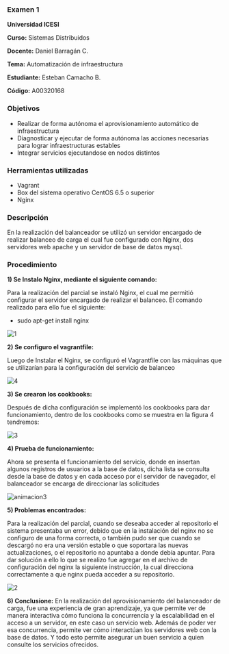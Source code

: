 ### Examen 1

**Universidad ICESI**  

**Curso:** Sistemas Distribuidos  

**Docente:** Daniel Barragán C.  

**Tema:** Automatización de infraestructura  

**Estudiante:** Esteban Camacho B.

**Código:** A00320168

### Objetivos
* Realizar de forma autónoma el aprovisionamiento automático de infraestructura
* Diagnosticar y ejecutar de forma autónoma las acciones necesarias para lograr infraestructuras estables
* Integrar servicios ejecutandose en nodos distintos

### Herramientas utilizadas
* Vagrant
* Box del sistema operativo CentOS 6.5 o superior
* Nginx 

### Descripción
En la realización del balanceador se utilizó un servidor encargado de realizar 
balanceo de carga el cual fue configurado con Nginx,  dos servidores web apache y 
un servidor de base de datos mysql.

### Procedimiento

**1) Se Instalo Nginx, mediante el siguiente comando:**

Para la realización del parcial se instaló Nginx, el cual me permitió configurar el servidor encargado de realizar el balanceo. El comando realizado para ello fue el siguiente:

* sudo apt-get install nginx

![1](https://cloud.githubusercontent.com/assets/18620736/23816438/cc2342ac-05ba-11e7-90ad-e07838ec5a5e.png)

**2) Se configuro el vagrantfile:**

Luego de Instalar el Nginx, se configuró el Vagrantfile con las máquinas que se utilizarían para la configuración del servicio de balanceo 

![4](https://cloud.githubusercontent.com/assets/18620736/23816750/78ba5dd8-05bc-11e7-851e-4dee176f49c8.png)

**3) Se crearon los cookbooks:**

Después de dicha configuración se implementó los cookbooks para dar funcionamiento, dentro de los cookbooks como se muestra en la figura 4 tendremos:

![3](https://cloud.githubusercontent.com/assets/18620736/23816776/a3309f8c-05bc-11e7-9a99-81aec637d3ba.png)

**4) Prueba de funcionamiento:**

Ahora se presenta el funcionamiento del servicio, donde en insertan algunos registros de usuarios a la base de datos, dicha lista se consulta desde la base de datos y en cada acceso por el servidor de navegador, el balanceador se encarga de direccionar las solicitudes

![animacion3](https://cloud.githubusercontent.com/assets/18620736/23816814/ce6ef644-05bc-11e7-8be6-8e13723e1cc4.gif)

**5) Problemas encontrados:**

Para la realización del parcial, cuando se deseaba acceder al repositorio el sistema presentaba un error, debido que en la instalación del nginx no se configuro de una forma correcta, o también pudo ser que cuando se descargó no era una versión estable o que soportara las nuevas actualizaciones, o el repositorio no apuntaba a donde debía apuntar. Para dar solución a ello lo que se realizo fue agregar en el archivo de configuración del nginx la siguiente instrucción, la cual direcciona correctamente a que nginx pueda acceder a su repositorio.

![2](https://cloud.githubusercontent.com/assets/18620736/23816848/06664eb2-05bd-11e7-9591-a3d08630dbf9.png)

**6) Conclusione:**
En la realización del aprovisionamiento del balanceador de carga, fue una experiencia de gran aprendizaje, ya que permite ver de manera interactiva cómo funciona la concurrencia y la escalabilidad en el acceso a un servidor, en este caso un servicio web. Además de poder ver esa concurrencia, permite ver cómo interactúan los servidores web con la base de datos. Y todo esto permite asegurar un buen servicio a quien consulte  los servicios ofrecidos.

